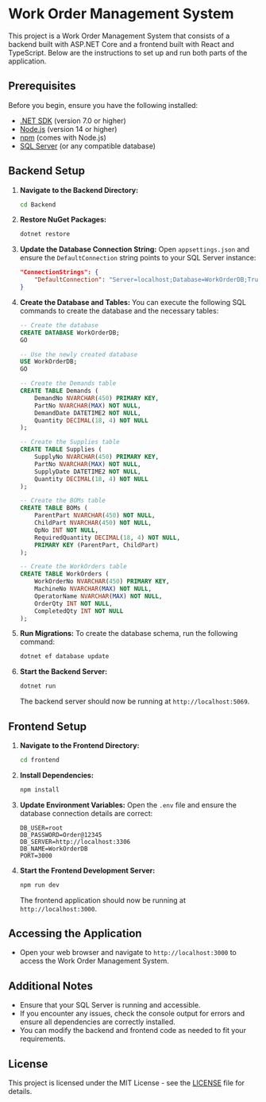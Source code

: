 # Work Order Management System

This project is a Work Order Management System that consists of a backend built with ASP.NET Core and a frontend built with React and TypeScript. Below are the instructions to set up and run both parts of the application.

## Prerequisites

Before you begin, ensure you have the following installed:

- [.NET SDK](https://dotnet.microsoft.com/download) (version 7.0 or higher)
- [Node.js](https://nodejs.org/) (version 14 or higher)
- [npm](https://www.npmjs.com/) (comes with Node.js)
- [SQL Server](https://www.microsoft.com/en-us/sql-server/sql-server-downloads) (or any compatible database)

## Backend Setup

1. **Navigate to the Backend Directory:**
   ```bash
   cd Backend
   ```

2. **Restore NuGet Packages:**
   ```bash
   dotnet restore
   ```

3. **Update the Database Connection String:**
   Open `appsettings.json` and ensure the `DefaultConnection` string points to your SQL Server instance:
   ```json
   "ConnectionStrings": {
       "DefaultConnection": "Server=localhost;Database=WorkOrderDB;Trusted_Connection=True;MultipleActiveResultSets=true;TrustServerCertificate=True"
   }
   ```

4. **Create the Database and Tables:**
   You can execute the following SQL commands to create the database and the necessary tables:

   ```sql
   -- Create the database
   CREATE DATABASE WorkOrderDB;
   GO

   -- Use the newly created database
   USE WorkOrderDB;
   GO

   -- Create the Demands table
   CREATE TABLE Demands (
       DemandNo NVARCHAR(450) PRIMARY KEY,
       PartNo NVARCHAR(MAX) NOT NULL,
       DemandDate DATETIME2 NOT NULL,
       Quantity DECIMAL(18, 4) NOT NULL
   );

   -- Create the Supplies table
   CREATE TABLE Supplies (
       SupplyNo NVARCHAR(450) PRIMARY KEY,
       PartNo NVARCHAR(MAX) NOT NULL,
       SupplyDate DATETIME2 NOT NULL,
       Quantity DECIMAL(18, 4) NOT NULL
   );

   -- Create the BOMs table
   CREATE TABLE BOMs (
       ParentPart NVARCHAR(450) NOT NULL,
       ChildPart NVARCHAR(450) NOT NULL,
       OpNo INT NOT NULL,
       RequiredQuantity DECIMAL(18, 4) NOT NULL,
       PRIMARY KEY (ParentPart, ChildPart)
   );

   -- Create the WorkOrders table
   CREATE TABLE WorkOrders (
       WorkOrderNo NVARCHAR(450) PRIMARY KEY,
       MachineNo NVARCHAR(MAX) NOT NULL,
       OperatorName NVARCHAR(MAX) NOT NULL,
       OrderQty INT NOT NULL,
       CompletedQty INT NOT NULL
   );
   ```

6. **Run Migrations:**
   To create the database schema, run the following command:
   ```bash
   dotnet ef database update
   ```

7. **Start the Backend Server:**
   ```bash
   dotnet run
   ```

   The backend server should now be running at `http://localhost:5069`.

## Frontend Setup

1. **Navigate to the Frontend Directory:**
   ```bash
   cd frontend
   ```

2. **Install Dependencies:**
   ```bash
   npm install
   ```

3. **Update Environment Variables:**
   Open the `.env` file and ensure the database connection details are correct:
   ```env
   DB_USER=root
   DB_PASSWORD=Order@12345
   DB_SERVER=http://localhost:3306
   DB_NAME=WorkOrderDB
   PORT=3000
   ```

4. **Start the Frontend Development Server:**
   ```bash
   npm run dev
   ```

   The frontend application should now be running at `http://localhost:3000`.

## Accessing the Application

- Open your web browser and navigate to `http://localhost:3000` to access the Work Order Management System.

## Additional Notes

- Ensure that your SQL Server is running and accessible.
- If you encounter any issues, check the console output for errors and ensure all dependencies are correctly installed.
- You can modify the backend and frontend code as needed to fit your requirements.

## License

This project is licensed under the MIT License - see the [LICENSE](LICENSE) file for details.
